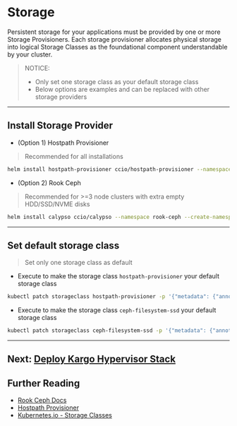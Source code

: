 # Storage    
Persistent storage for your applications must be provided by one or more Storage Provisioners. Each storage provisioner allocates physical storage into logical Storage Classes as the foundational component understandable by your cluster.    
    
> NOTICE:    
> - Only set one storage class as your default storage class 
> - Below options are examples and can be replaced with other storage providers 

---
## Install Storage Provider
  - (Option 1) Hostpath Provisioner 
>  Recommended for all installations
```sh
helm install hostpath-provisioner ccio/hostpath-provisioner --namespace hostpath-provisioner --create-namespace
```
  - (Option 2) Rook Ceph
>  Recommended for >=3 node clusters with extra empty HDD/SSD/NVME disks
```sh
helm install calypso ccio/calypso --namespace rook-ceph --create-namespace
```

---
## Set default storage class
>    Set only one storage class as default
  - Execute to make the storage class `hostpath-provisioner` your default storage class
```sh
kubectl patch storageclass hostpath-provisioner -p '{"metadata": {"annotations":{"storageclass.kubernetes.io/is-default-class":"true"}}}'
```
  - Execute to make the storage class `ceph-filesystem-ssd` your default storage class
```sh
kubectl patch storageclass ceph-filesystem-ssd -p '{"metadata": {"annotations":{"storageclass.kubernetes.io/is-default-class":"true"}}}'
```

---
## Next: [Deploy Kargo Hypervisor Stack](./kargo.md)     
    
## Further Reading
  - [Rook Ceph Docs](https://rook.github.io/docs/rook/latest)
  - [Hostpath Provisioner](https://github.com/kubevirt/hostpath-provisioner)
  - [Kubernetes.io - Storage Classes](https://kubernetes.io/docs/concepts/storage/storage-classes)